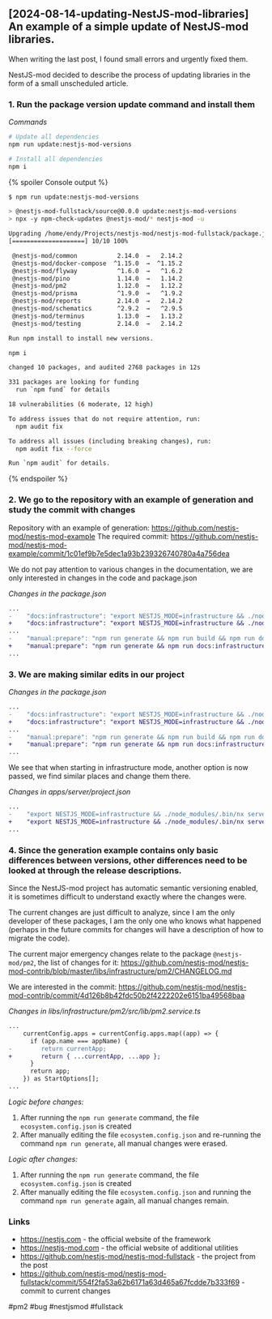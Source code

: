 ## [2024-08-14-updating-NestJS-mod-libraries] An example of a simple update of NestJS-mod libraries.

When writing the last post, I found small errors and urgently fixed them.

NestJS-mod decided to describe the process of updating libraries in the form of a small unscheduled article.

### 1. Run the package version update command and install them

_Commands_

```bash
# Update all dependencies
npm run update:nestjs-mod-versions

# Install all dependencies
npm i
```

{% spoiler Console output %}

```bash
$ npm run update:nestjs-mod-versions

> @nestjs-mod-fullstack/source@0.0.0 update:nestjs-mod-versions
> npx -y npm-check-updates @nestjs-mod/* nestjs-mod -u

Upgrading /home/endy/Projects/nestjs-mod/nestjs-mod-fullstack/package.json
[====================] 10/10 100%

 @nestjs-mod/common           2.14.0  →   2.14.2
 @nestjs-mod/docker-compose  ^1.15.0  →  ^1.15.2
 @nestjs-mod/flyway           ^1.6.0  →   ^1.6.2
 @nestjs-mod/pino             1.14.0  →   1.14.2
 @nestjs-mod/pm2              1.12.0  →   1.12.2
 @nestjs-mod/prisma           ^1.9.0  →   ^1.9.2
 @nestjs-mod/reports          2.14.0  →   2.14.2
 @nestjs-mod/schematics       ^2.9.2  →   ^2.9.5
 @nestjs-mod/terminus         1.13.0  →   1.13.2
 @nestjs-mod/testing          2.14.0  →   2.14.2

Run npm install to install new versions.

npm i

changed 10 packages, and audited 2768 packages in 12s

331 packages are looking for funding
  run `npm fund` for details

18 vulnerabilities (6 moderate, 12 high)

To address issues that do not require attention, run:
  npm audit fix

To address all issues (including breaking changes), run:
  npm audit fix --force

Run `npm audit` for details.
```

{% endspoiler %}

### 2. We go to the repository with an example of generation and study the commit with changes

Repository with an example of generation: https://github.com/nestjs-mod/nestjs-mod-example
The required commit: https://github.com/nestjs-mod/nestjs-mod-example/commit/1c01ef9b7e5dec1a93b239326740780a4a756dea

We do not pay attention to various changes in the documentation, we are only interested in changes in the code and package.json

_Changes in the package.json_

```diff
...
-    "docs:infrastructure": "export NESTJS_MODE=infrastructure && ./node_modules/.bin/nx run-many --exclude=@project-name/source --all -t=start --parallel=1",
+    "docs:infrastructure": "export NESTJS_MODE=infrastructure && ./node_modules/.bin/nx run-many --exclude=@project-name/source --all -t=serve --parallel=1 -- --watch=false --inspect=false",
...
-    "manual:prepare": "npm run generate && npm run build && npm run docs:infrastructure && npm run test",
+    "manual:prepare": "npm run generate && npm run docs:infrastructure && npm run test",
...
```

### 3. We are making similar edits in our project

_Changes in the package.json_

```diff
...
-    "docs:infrastructure": "export NESTJS_MODE=infrastructure && ./node_modules/.bin/nx run-many --exclude=@nestjs-mod-fullstack/source --all -t=start --parallel=1 --watch=false",
+    "docs:infrastructure": "export NESTJS_MODE=infrastructure && ./node_modules/.bin/nx run-many --exclude=@nestjs-mod-fullstack/source,client* --all -t=serve --parallel=1 -- --watch=false --inspect=false",
...
-    "manual:prepare": "npm run generate && npm run build && npm run docs:infrastructure && npm run test",
+    "manual:prepare": "npm run generate && npm run docs:infrastructure && npm run test",
...
```

We see that when starting in infrastructure mode, another option is now passed, we find similar places and change them there.

_Changes in apps/server/project.json_

```diff
...
-    "export NESTJS_MODE=infrastructure && ./node_modules/.bin/nx serve server --host=0.0.0.0 --watch=false",
+    "export NESTJS_MODE=infrastructure && ./node_modules/.bin/nx serve server --host=0.0.0.0 --watch=false --inspect=false",
...
```

### 4. Since the generation example contains only basic differences between versions, other differences need to be looked at through the release descriptions.

Since the NestJS-mod project has automatic semantic versioning enabled, it is sometimes difficult to understand exactly where the changes were.

The current changes are just difficult to analyze, since I am the only developer of these packages, I am the only one who knows what happened (perhaps in the future commits for changes will have a description of how to migrate the code).

The current major emergency changes relate to the package `@nestjs-mod/pm2`, the list of changes for it: https://github.com/nestjs-mod/nestjs-mod-contrib/blob/master/libs/infrastructure/pm2/CHANGELOG.md

We are interested in the commit: https://github.com/nestjs-mod/nestjs-mod-contrib/commit/4d126b8b42fdc50b2f4222202e6151ba49568baa

_Changes in libs/infrastructure/pm2/src/lib/pm2.service.ts_

```diff
...
    currentConfig.apps = currentConfig.apps.map((app) => {
      if (app.name === appName) {
-        return currentApp;
+        return { ...currentApp, ...app };
      }
      return app;
    }) as StartOptions[];
...
```

_Logic before changes:_

1. After running the `npm run generate` command, the file `ecosystem.config.json` is created
2. After manually editing the file `ecosystem.config.json` and re-running the command `npm run generate`, all manual changes were erased.

_Logic after changes:_

1. After running the `npm run generate` command, the file `ecosystem.config.json` is created
2. After manually editing the file `ecosystem.config.json` and running the command `npm run generate` again, all manual changes remain.

### Links

- https://nestjs.com - the official website of the framework
- https://nestjs-mod.com - the official website of additional utilities
- https://github.com/nestjs-mod/nestjs-mod-fullstack - the project from the post
- https://github.com/nestjs-mod/nestjs-mod-fullstack/commit/554f2fa53a62b6171a63d465a67fcdde7b333f69 - commit to current changes

#pm2 #bug #nestjsmod #fullstack
